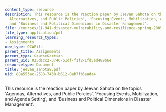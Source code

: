 ```yaml
---
content_type: resource
description: This resource is the reaction paper by Jeevan Sahota on the topics 'Agendas,
  Alternatives, and Public Policies', 'Focusing Events, Mobilization, and Agenda Setting',
  and 'Business and Political Dimensions in Disaster Management'.
file: /courses/11-941-disaster-vulnerability-and-resilience-spring-2005/88a553ac25087438b6120ab7fb6aada4_jeevan_sahota8.pdf
file_type: application/pdf
learning_resource_types:
- Assignments
ocw_type: OCWFile
parent_title: Assignments
parent_type: CourseSection
parent_uid: 025decc2-3746-51df-f1f2-1fd5ad489b6e
resourcetype: Document
title: jeevan_sahota8.pdf
uid: 88a553ac-2508-7438-b612-0ab7fb6aada4
---
```

This resource is the reaction paper by Jeevan Sahota on the topics 'Agendas, Alternatives, and Public Policies', 'Focusing Events, Mobilization, and Agenda Setting', and 'Business and Political Dimensions in Disaster Management'.

